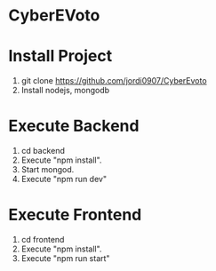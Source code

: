 # CyberEVoto 

# Install Project
1. git clone https://github.com/jordi0907/CyberEvoto
2. Install nodejs, mongodb 

# Execute Backend
1. cd backend
2. Execute "npm install". 
3. Start mongod.
4. Execute "npm run dev"

# Execute Frontend

1. cd frontend 
2. Execute "npm install". 
3. Execute "npm run start"
